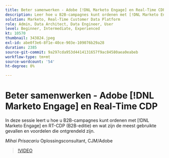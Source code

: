 ```yaml
---
title: Beter samenwerken - Adobe [!DNL Marketo Engage] en Real-Time CDP
description: Leer hoe u B2B-campagnes kunt ordenen met [!DNL Marketo Engage] en RT-CDP (B2B-editie)
solution: Marketo, Real-Time Customer Data Platform
role: Admin, Data Architect, Data Engineer, User
level: Beginner, Intermediate, Experienced
kt: 10570
thumbnail: 343824.jpeg
exl-id: abe0f3e6-8f1e-40ce-903e-109076b29a28
duration: 2385
source-git-commit: 9a297cda953d4414131657f9ac84580aea0eabeb
workflow-type: tm+mt
source-wordcount: '54'
ht-degree: 0%

---
```


# Beter samenwerken - Adobe [!DNL Marketo Engage] en Real-Time CDP

In deze sessie leert u hoe u B2B-campagnes kunt ordenen met [!DNL Marketo Engage] en RT-CDP (B2B-editie) en wat zijn de meest gebruikte gevallen en voordelen die ontgrendeld zijn.

*Mihai Prisacariu* Oplossingsconsultant, CJM/Adobe

>[!VIDEO](https://video.tv.adobe.com/v/343824/?quality=12&learn=on)
